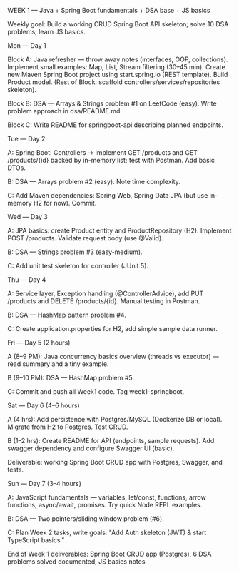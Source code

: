 WEEK 1 — Java + Spring Boot fundamentals + DSA base + JS basics

Weekly goal: Build a working CRUD Spring Boot API skeleton; solve 10 DSA problems; learn JS basics.

Mon — Day 1

Block A: Java refresher — throw away notes (interfaces, OOP, collections). Implement small examples: Map, List, Stream filtering (30–45 min). Create new Maven Spring Boot project using start.spring.io (REST template). Build Product model. (Rest of Block: scaffold controllers/services/repositories skeleton).

Block B: DSA — Arrays & Strings problem #1 on LeetCode (easy). Write problem approach in dsa/README.md.

Block C: Write README for springboot-api describing planned endpoints.

Tue — Day 2

A: Spring Boot: Controllers → implement GET /products and GET /products/{id} backed by in-memory list; test with Postman. Add basic DTOs.

B: DSA — Arrays problem #2 (easy). Note time complexity.

C: Add Maven dependencies: Spring Web, Spring Data JPA (but use in-memory H2 for now). Commit.

Wed — Day 3

A: JPA basics: create Product entity and ProductRepository (H2). Implement POST /products. Validate request body (use @Valid).

B: DSA — Strings problem #3 (easy-medium).

C: Add unit test skeleton for controller (JUnit 5).

Thu — Day 4

A: Service layer, Exception handling (@ControllerAdvice), add PUT /products and DELETE /products/{id}. Manual testing in Postman.

B: DSA — HashMap pattern problem #4.

C: Create application.properties for H2, add simple sample data runner.

Fri — Day 5 (2 hours)

A (8–9 PM): Java concurrency basics overview (threads vs executor) — read summary and a tiny example.

B (9–10 PM): DSA — HashMap problem #5.

C: Commit and push all Week1 code. Tag week1-springboot.

Sat — Day 6 (4–6 hours)

A (4 hrs): Add persistence with Postgres/MySQL (Dockerize DB or local). Migrate from H2 to Postgres. Test CRUD.

B (1–2 hrs): Create README for API (endpoints, sample requests). Add swagger dependency and configure Swagger UI (basic).

Deliverable: working Spring Boot CRUD app with Postgres, Swagger, and tests.

Sun — Day 7 (3–4 hours)

A: JavaScript fundamentals — variables, let/const, functions, arrow functions, async/await, promises. Try quick Node REPL examples.

B: DSA — Two pointers/sliding window problem (#6).

C: Plan Week 2 tasks, write goals: "Add Auth skeleton (JWT) & start TypeScript basics."

End of Week 1 deliverables: Spring Boot CRUD app (Postgres), 6 DSA problems solved documented, JS basics notes.